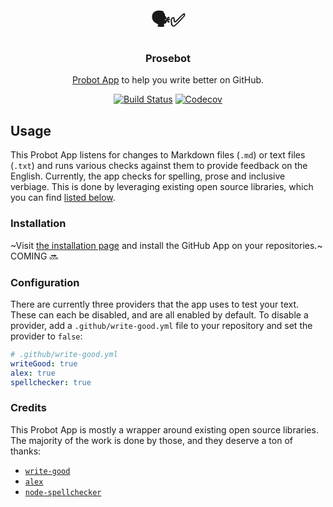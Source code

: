 <h1 align="center">🗣✅</h1>
<h3 align="center">Prosebot</h3>
<p align="center"><a href="https://probot.github.io">Probot App</a> to help you write better on GitHub.<p>
<p align="center"><a href="https://travis-ci.com/JasonEtco/prosebot"><img src="https://badgen.net/travis/JasonEtco/prosebot" alt="Build Status"></a> <a href="https://codecov.io/gh/JasonEtco/prosebot/"><img src="https://badgen.net/codecov/c/github/JasonEtco/prosebot" alt="Codecov"></a></p>

## Usage

This Probot App listens for changes to Markdown files (`.md`) or text files (`.txt`) and runs various checks against them to provide feedback on the English. Currently, the app checks for spelling, prose and inclusive verbiage. This is done by leveraging existing open source libraries, which you can find [listed below](#credits).

### Installation

~Visit [the installation page](https://github.com/apps/prosebot) and install the GitHub App on your repositories.~ COMING :soon:

### Configuration

There are currently three providers that the app uses to test your text. These can each be disabled, and are all enabled by default. To disable a provider, add a `.github/write-good.yml` file to your repository and set the provider to `false`:

```yaml
# .github/write-good.yml
writeGood: true
alex: true
spellchecker: true
```

### Credits

This Probot App is mostly a wrapper around existing open source libraries. The majority of the work is done by those, and they deserve a ton of thanks:

* [`write-good`](https://github.com/btford/write-good)
* [`alex`](https://github.com/get-alex/alex)
* [`node-spellchecker`](https://github.com/atom/node-spellchecker)
